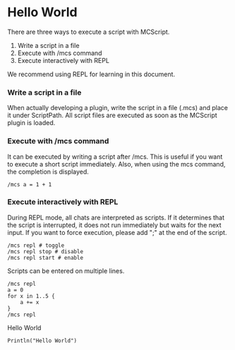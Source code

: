 # Hello World

There are three ways to execute a script with MCScript.
1. Write a script in a file
2. Execute with /mcs command
3. Execute interactively with REPL

We recommend using REPL for learning in this document.

### Write a script in a file

When actually developing a plugin, write the script in a file (.mcs) and place it under ScriptPath. All script files are executed as soon as the MCScript plugin is loaded.

### Execute with /mcs command

It can be executed by writing a script after /mcs. This is useful if you want to execute a short script immediately. Also, when using the mcs command, the completion is displayed.
```
/mcs a = 1 + 1
```
### Execute interactively with REPL

During REPL mode, all chats are interpreted as scripts. If it determines that the script is interrupted, it does not run immediately but waits for the next input.
If you want to force execution, please add ";" at the end of the script.

```
/mcs repl # toggle
/mcs repl stop # disable
/mcs repl start # enable
```
Scripts can be entered on multiple lines.
```
/mcs repl
a = 0
for x in 1..5 {
    a += x
}
/mcs repl
```
Hello World
```
Println("Hello World")
```